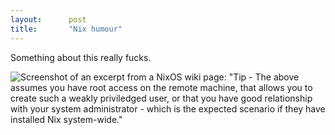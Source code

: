 ```yaml
---
layout:      post
title:       "Nix humour"
---
```


Something about this really fucks.

![Screenshot of an excerpt from a NixOS wiki page: "Tip - The above assumes
you have root access on the remote machine, that allows you to create such a
weakly priviledged user, or that you have good relationship with your system
administrator - which is the expected scenario if they have installed Nix
system-wide."](/assets/post-img/expected-scenario.png)

